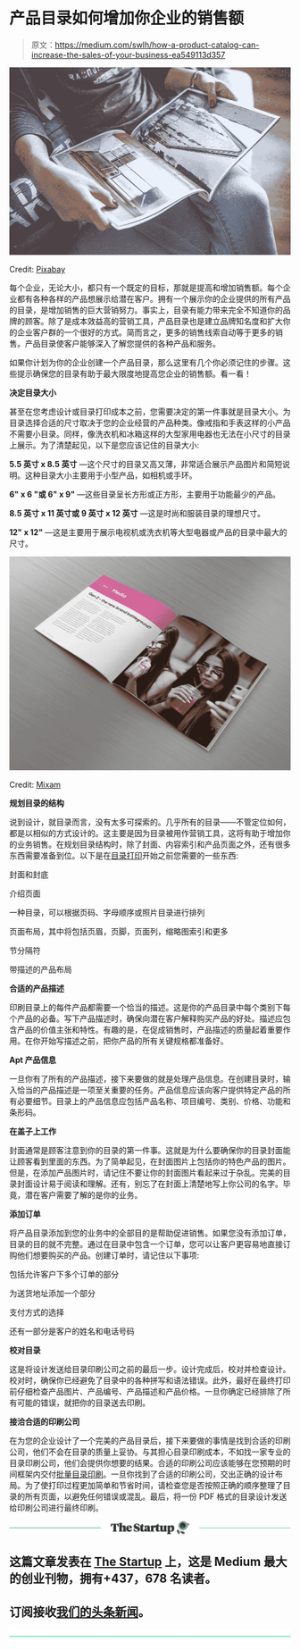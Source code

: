 # 产品目录如何增加你企业的销售额

> 原文：<https://medium.com/swlh/how-a-product-catalog-can-increase-the-sales-of-your-business-ea549113d357>

![](img/f4f9e0649fbae392c7a52868a2e340d1.png)

Credit: [Pixabay](https://pixabay.com)

每个企业，无论大小，都只有一个既定的目标，那就是提高和增加销售额。每个企业都有各种各样的产品想展示给潜在客户。拥有一个展示你的企业提供的所有产品的目录，是增加销售的巨大营销努力。事实上，目录有能力带来完全不知道你的品牌的顾客。除了是成本效益高的营销工具，产品目录也是建立品牌知名度和扩大你的企业客户群的一个很好的方式。简而言之，更多的销售线索自动等于更多的销售。产品目录使客户能够深入了解您提供的各种产品和服务。

如果你计划为你的企业创建一个产品目录，那么这里有几个你必须记住的步骤。这些提示确保您的目录有助于最大限度地提高您企业的销售额。看一看！

**决定目录大小**

甚至在您考虑设计或目录打印成本之前，您需要决定的第一件事就是目录大小。为目录选择合适的尺寸取决于您的企业经营的产品种类。像戒指和手表这样的小产品不需要小目录。同样，像洗衣机和冰箱这样的大型家用电器也无法在小尺寸的目录上展示。为了清楚起见，以下是您应该记住的目录大小:

**5.5 英寸 x 8.5 英寸** —这个尺寸的目录又高又薄，非常适合展示产品图片和简短说明。这种目录大小主要用于小型产品，如相机或手环。

**6" x 6 "或 6" x 9"** —这些目录呈长方形或正方形，主要用于功能最少的产品。

**8.5 英寸 x 11 英寸或 9 英寸 x 12 英寸** —这是时尚和服装目录的理想尺寸。

**12" x 12"** —这是主要用于展示电视机或洗衣机等大型电器或产品的目录中最大的尺寸。

![](img/28760f80d8e6c627adff89edc4a5c45d.png)

Credit: [Mixam](https://mixam.com/catalogs)

**规划目录的结构**

说到设计，就目录而言，没有太多可探索的。几乎所有的目录——不管定位如何，都是以相似的方式设计的。这主要是因为目录被用作营销工具，这将有助于增加你的业务销售。在规划目录结构时，除了封面、内容索引和产品页面之外，还有很多东西需要准备到位。以下是在[目录打印](https://mixam.com/catalogs)开始之前您需要的一些东西:

封面和封底

介绍页面

一种目录，可以根据页码、字母顺序或照片目录进行排列

页面布局，其中将包括页眉，页脚，页面列，缩略图索引和更多

节分隔符

带描述的产品布局

**合适的产品描述**

印刷目录上的每件产品都需要一个恰当的描述。这是你的产品目录中每个类别下每个产品的必备。写下产品描述时，确保向潜在客户解释购买产品的好处。描述应包含产品的价值主张和特性。有趣的是，在促成销售时，产品描述的质量起着重要作用。在你开始写描述之前，把你产品的所有关键规格都准备好。

**Apt 产品信息**

一旦你有了所有的产品描述，接下来要做的就是处理产品信息。在创建目录时，输入恰当的产品描述是一项至关重要的任务。产品信息应该向客户提供特定产品的所有必要细节。目录上的产品信息应包括产品名称、项目编号、类别、价格、功能和条形码。

**在盖子上工作**

封面通常是顾客注意到你的目录的第一件事。这就是为什么要确保你的目录封面能让顾客看到里面的东西。为了简单起见，在封面图片上包括你的特色产品的图片。但是，在添加产品图片时，请记住不要让你的封面图片看起来过于杂乱。完美的目录封面设计易于阅读和理解。还有，别忘了在封面上清楚地写上你公司的名字。毕竟，潜在客户需要了解的是你的业务。

**添加订单**

将产品目录添加到您的业务中的全部目的是帮助促进销售。如果您没有添加订单，目录的目的就不完整。通过在目录中包含一个订单，您可以让客户更容易地直接订购他们想要购买的产品。创建订单时，请记住以下事项:

包括允许客户下多个订单的部分

为送货地址添加一个部分

支付方式的选择

还有一部分是客户的姓名和电话号码

**校对目录**

这是将设计发送给目录印刷公司之前的最后一步。设计完成后，校对并检查设计。校对时，确保你已经避免了目录中的各种拼写和语法错误。此外，最好在最终打印前仔细检查产品图片、产品编号、产品描述和产品价格。一旦你确定已经排除了所有可能的错误，就把你的目录送去印刷。

**接洽合适的印刷公司**

在为您的企业设计了一个完美的产品目录后，接下来要做的事情是找到合适的印刷公司，他们不会在目录的质量上妥协。与其担心目录印刷成本，不如找一家专业的目录印刷公司，他们会提供你想要的结果。合适的印刷公司应该能够在您预期的时间框架内交付[批量目录印刷](https://mixam.com/catalogs)。一旦你找到了合适的印刷公司，交出正确的设计布局。为了使打印过程更加简单和节省时间，请检查您是否按照正确的顺序整理了目录的所有页面，以避免任何错误或混乱。最后，将一份 PDF 格式的目录设计发送给印刷公司进行最终印刷。

[![](img/308a8d84fb9b2fab43d66c117fcc4bb4.png)](https://medium.com/swlh)

## 这篇文章发表在 [The Startup](https://medium.com/swlh) 上，这是 Medium 最大的创业刊物，拥有+437，678 名读者。

## 订阅接收[我们的头条新闻](https://growthsupply.com/the-startup-newsletter/)。

[![](img/b0164736ea17a63403e660de5dedf91a.png)](https://medium.com/swlh)